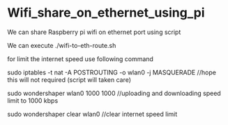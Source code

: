 # Wifi_share_on_ethernet_using_pi
We can share Raspberry pi wifi on ethernet port using script

We can execute ./wifi-to-eth-route.sh

for limit the internet speed use following command

sudo iptables -t nat -A POSTROUTING -o wlan0 -j MASQUERADE   //hope this will not required (script will taken care)

sudo wondershaper wlan0 1000 1000     //uploading and downloading speed limit to 1000 kbps

sudo wondershaper clear wlan0        //clear internet speed limit
